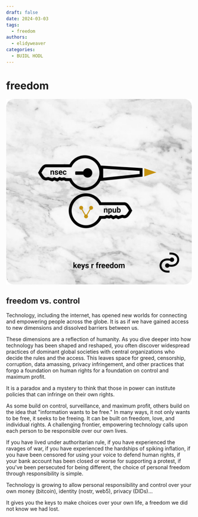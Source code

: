 ```yaml
---
draft: false 
date: 2024-03-03
tags:
  - freedom
authors:
  - elidyweaver
categories:
  - BUIDL HODL
---
```


# freedom
<!-- excerpt ends before this -->

![keys r freedom](../../assets/images/buidl-hodl/keys-r-freedom.png)

## freedom vs. control

Technology, including the internet, has opened new worlds for connecting and empowering people across the globe. It is as if we have gained access to new dimensions and dissolved barriers between us.

These dimensions are a reflection of humanity. As you dive deeper into how technology has been shaped and reshaped, you often discover widespread practices of dominant global societies with central organizations who decide the rules and the access. This leaves space for greed, censorship, corruption, data amassing, privacy infringement, and other practices that forgo a foundation on human rights for a foundation on control and maximum profit.

It is a paradox and a mystery to think that those in power can institute policies that can infringe on their own rights.

As some build on control, surveillance, and maximum profit, others build on the idea that "information wants to be free." In many ways, it not only wants to be free, it seeks to be freeing. It can be built on freedom, love, and individual rights. A challenging frontier, empowering technology calls upon each person to be responsible over our own lives.

If you have lived under authoritarian rule, if you have experienced the ravages of war, if you have experienced the hardships of spiking inflation, if you have been censored for using your voice to defend human rights, if your bank account has been closed or worse for supporting a protest, if you've been persecuted for being different, the choice of personal freedom through responsibility is simple.

Technology is growing to allow personal responsibility and control over your own money (bitcoin), identity (nostr, web5), privacy (DIDs)... 

It gives you the keys to make choices over your own life, a freedom we did not know we had lost.
